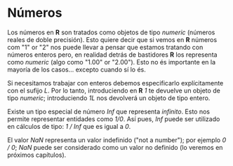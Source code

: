 
# Números

Los números en __R__ son tratados como objetos de tipo _numeric_ (números reales de doble precisión). Esto quiere decir que si vemos en __R__ números com "1" or "2" nos puede llevar a pensar que estamos tratando con números enteros pero, en realidad detrás de bastidores __R__ los representa como _numeric_ (algo como "1.00" or "2.00"). Esto no és importante en la mayoría de los casos... excepto cuando sí lo és.

Si necesitamos trabajar con enteros debemos especificarlo explícitamente con el sufijo _L_. Por lo tanto, introduciendo en __R__ _1_ te devuelve un objeto de tipo _numeric_; introduciendo _1L_ nos devolverá un objeto de tipo entero.

Existe un tipo especial de número _Inf_ que representa _infinito_. Esto nos permite representar entidades como _1/0_. Así pues, _Inf_ puede ser utilizado en cálculos de tipo: _1 / Inf_ que es igual a _0_.

El valor _NaN_ representa un valor indefinido ("not a number"); por ejemplo _0 / 0_; _NaN_ puede ser considerado como un valor no definido (lo veremos en próximos capítulos).
